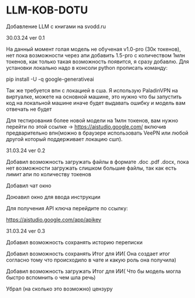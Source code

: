 # LLM-KOB-DOTU
Добавление LLM с книгами на svodd.ru


30.03.24  ver 0.1

На данный момент голая модель не обученая v1.0-pro (30к токенов), нет пока возможности через апи добавить 1.5-pro с количеством 1млн токенов, как только такая возможность появится, я сразу добавлю.
Для установки локально надо в консоли python прописать команду:

pip install -U -q google-generativeai

Так же требуется впн с локацией в сша.  Я использую PaladinVPN на виртуалке, можете на основной машине, это нужно что бы запустить код на локальной машине иначе будет выдавать ошибку и модель вам отвечать не будет

Для тестирования более новой модели на 1млн токенов, вам нужно перейти по этой ссылке -> https://aistudio.google.com/ включив предварительно впн(можно в браузере использовать VeePN или любой другой который поддерживает локацию сшп).


31.03.24  ver 0.2

Добавил возможность загружать файлы в формате .doc .pdf .docx, пока нет возможности загружать слишком большие файлы, так как есть лимит апи по количеству токенов

Добавил чат окно

Доюавил окно для ввода инструкции

Для получения API ключа перейдите по ссылку:

https://aistudio.google.com/app/apikey


31.03.24   ver 0.3

Добавил возможность сохранять историю переписки

Добавил возможность сохранять Итог для ИИ( Она создает итог согласно тому что происходило в чате и какую роль она получила)

Добавил возможность загружать Итог для ИИ( Что бы модель могла быстро вспомнить о чем шла речь)

Убрал (на сколько это возможно) цензуру

